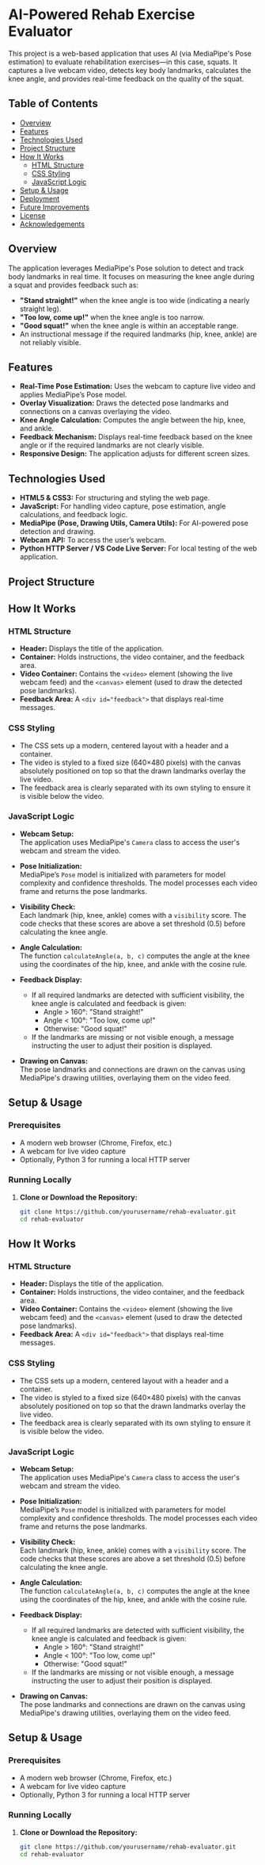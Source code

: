 # AI-Powered Rehab Exercise Evaluator

This project is a web-based application that uses AI (via MediaPipe's Pose estimation) to evaluate rehabilitation exercises—in this case, squats. It captures a live webcam video, detects key body landmarks, calculates the knee angle, and provides real-time feedback on the quality of the squat.

## Table of Contents

- [Overview](#overview)
- [Features](#features)
- [Technologies Used](#technologies-used)
- [Project Structure](#project-structure)
- [How It Works](#how-it-works)
  - [HTML Structure](#html-structure)
  - [CSS Styling](#css-styling)
  - [JavaScript Logic](#javascript-logic)
- [Setup & Usage](#setup--usage)
- [Deployment](#deployment)
- [Future Improvements](#future-improvements)
- [License](#license)
- [Acknowledgements](#acknowledgements)

## Overview

The application leverages MediaPipe's Pose solution to detect and track body landmarks in real time. It focuses on measuring the knee angle during a squat and provides feedback such as:

- **"Stand straight!"** when the knee angle is too wide (indicating a nearly straight leg).
- **"Too low, come up!"** when the knee angle is too narrow.
- **"Good squat!"** when the knee angle is within an acceptable range.
- An instructional message if the required landmarks (hip, knee, ankle) are not reliably visible.

## Features

- **Real-Time Pose Estimation:** Uses the webcam to capture live video and applies MediaPipe’s Pose model.
- **Overlay Visualization:** Draws the detected pose landmarks and connections on a canvas overlaying the video.
- **Knee Angle Calculation:** Computes the angle between the hip, knee, and ankle.
- **Feedback Mechanism:** Displays real-time feedback based on the knee angle or if the required landmarks are not clearly visible.
- **Responsive Design:** The application adjusts for different screen sizes.

## Technologies Used

- **HTML5 & CSS3:** For structuring and styling the web page.
- **JavaScript:** For handling video capture, pose estimation, angle calculations, and feedback logic.
- **MediaPipe (Pose, Drawing Utils, Camera Utils):** For AI-powered pose detection and drawing.
- **Webcam API:** To access the user’s webcam.
- **Python HTTP Server / VS Code Live Server:** For local testing of the web application.

## Project Structure


## How It Works

### HTML Structure

- **Header:** Displays the title of the application.
- **Container:** Holds instructions, the video container, and the feedback area.
- **Video Container:** Contains the `<video>` element (showing the live webcam feed) and the `<canvas>` element (used to draw the detected pose landmarks).
- **Feedback Area:** A `<div id="feedback">` that displays real-time messages.

### CSS Styling

- The CSS sets up a modern, centered layout with a header and a container.
- The video is styled to a fixed size (640×480 pixels) with the canvas absolutely positioned on top so that the drawn landmarks overlay the live video.
- The feedback area is clearly separated with its own styling to ensure it is visible below the video.

### JavaScript Logic

- **Webcam Setup:**  
  The application uses MediaPipe's `Camera` class to access the user's webcam and stream the video.

- **Pose Initialization:**  
  MediaPipe’s `Pose` model is initialized with parameters for model complexity and confidence thresholds. The model processes each video frame and returns the pose landmarks.

- **Visibility Check:**  
  Each landmark (hip, knee, ankle) comes with a `visibility` score. The code checks that these scores are above a set threshold (0.5) before calculating the knee angle.

- **Angle Calculation:**  
  The function `calculateAngle(a, b, c)` computes the angle at the knee using the coordinates of the hip, knee, and ankle with the cosine rule.

- **Feedback Display:**  
  - If all required landmarks are detected with sufficient visibility, the knee angle is calculated and feedback is given:
    - Angle > 160°: "Stand straight!"
    - Angle < 100°: "Too low, come up!"
    - Otherwise: "Good squat!"
  - If the landmarks are missing or not visible enough, a message instructing the user to adjust their position is displayed.

- **Drawing on Canvas:**  
  The pose landmarks and connections are drawn on the canvas using MediaPipe's drawing utilities, overlaying them on the video feed.

## Setup & Usage

### Prerequisites

- A modern web browser (Chrome, Firefox, etc.)
- A webcam for live video capture
- Optionally, Python 3 for running a local HTTP server

### Running Locally

1. **Clone or Download the Repository:**

   ```bash
   git clone https://github.com/yourusername/rehab-evaluator.git
   cd rehab-evaluator


## How It Works

### HTML Structure

- **Header:** Displays the title of the application.
- **Container:** Holds instructions, the video container, and the feedback area.
- **Video Container:** Contains the `<video>` element (showing the live webcam feed) and the `<canvas>` element (used to draw the detected pose landmarks).
- **Feedback Area:** A `<div id="feedback">` that displays real-time messages.

### CSS Styling

- The CSS sets up a modern, centered layout with a header and a container.
- The video is styled to a fixed size (640×480 pixels) with the canvas absolutely positioned on top so that the drawn landmarks overlay the live video.
- The feedback area is clearly separated with its own styling to ensure it is visible below the video.

### JavaScript Logic

- **Webcam Setup:**  
  The application uses MediaPipe's `Camera` class to access the user's webcam and stream the video.

- **Pose Initialization:**  
  MediaPipe’s `Pose` model is initialized with parameters for model complexity and confidence thresholds. The model processes each video frame and returns the pose landmarks.

- **Visibility Check:**  
  Each landmark (hip, knee, ankle) comes with a `visibility` score. The code checks that these scores are above a set threshold (0.5) before calculating the knee angle.

- **Angle Calculation:**  
  The function `calculateAngle(a, b, c)` computes the angle at the knee using the coordinates of the hip, knee, and ankle with the cosine rule.

- **Feedback Display:**  
  - If all required landmarks are detected with sufficient visibility, the knee angle is calculated and feedback is given:
    - Angle > 160°: "Stand straight!"
    - Angle < 100°: "Too low, come up!"
    - Otherwise: "Good squat!"
  - If the landmarks are missing or not visible enough, a message instructing the user to adjust their position is displayed.

- **Drawing on Canvas:**  
  The pose landmarks and connections are drawn on the canvas using MediaPipe's drawing utilities, overlaying them on the video feed.

## Setup & Usage

### Prerequisites

- A modern web browser (Chrome, Firefox, etc.)
- A webcam for live video capture
- Optionally, Python 3 for running a local HTTP server

### Running Locally

1. **Clone or Download the Repository:**

   ```bash
   git clone https://github.com/yourusername/rehab-evaluator.git
   cd rehab-evaluator
